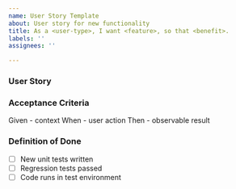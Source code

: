 ```yaml
---
name: User Story Template
about: User story for new functionality
title: As a <user-type>, I want <feature>, so that <benefit>.
labels: ''
assignees: ''

---
```


### User Story


### Acceptance Criteria
Given - context
When - user action
Then - observable result

### Definition of Done

- [ ] New unit tests written
- [ ] Regression tests passed
- [ ] Code runs in test environment
